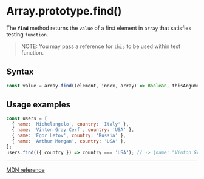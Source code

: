 # Array.prototype.find()

The **`find`** method returns the `value` of a first element in `array` that satisfies testing `function`.

> NOTE: You may pass a reference for `this` to be used within test function.

## Syntax

```js
const value = array.find((element, index, array) => Boolean, thisArgument);
```

## Usage examples

```js
const users = [
  { name: 'Michelangelo', country: 'Italy' },
  { name: 'Vinton Gray Cerf', country: 'USA' },
  { name: 'Egor Letov', country: 'Russia' },
  { name: 'Arthur Morgan', country: 'USA' },
];
users.find(({ country }) => country === 'USA'); // -> {name: "Vinton Gray Cerf", country: "USA"}
```

---

[MDN reference](https://developer.mozilla.org/en-US/docs/Web/JavaScript/Reference/Global_Objects/Array/find)
